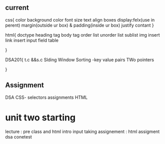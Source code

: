 ## current 

css{
	color
	background color
	font size
	text align
	boxes
	display:felx(use in perent)
	margin(outside ur box) & padding(inside ur box)
	justify contant	
}
 
html{
	doctype
	heading tag
	body tag
	order list 
	unorder list
	sublist
	img insert
	link insert
	input field
	table
	
}

DSA201{
	t.c &&s.c
	Slding Window
	Sorting
	-key value pairs
	TWo pointers

}

## Assignment


DSA
CSS- selectors assignments
HTML



# unit two starting 

lecture  : pre class and html intro
            input taking 
assignement : html assigment
              dsa conetest
              

              
